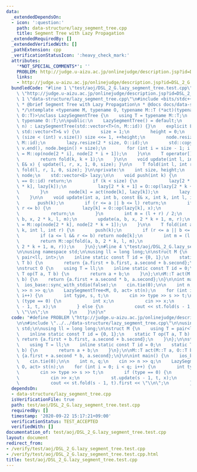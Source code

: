 ```yaml
---
data:
  _extendedDependsOn:
  - icon: ':question:'
    path: data-structure/lazy_segment_tree.cpp
    title: Segment Tree with Lazy Propagation
  _extendedRequiredBy: []
  _extendedVerifiedWith: []
  _pathExtension: cpp
  _verificationStatusIcon: ':heavy_check_mark:'
  attributes:
    '*NOT_SPECIAL_COMMENTS*': ''
    PROBLEM: http://judge.u-aizu.ac.jp/onlinejudge/description.jsp?id=DSL_2_G
    links:
    - http://judge.u-aizu.ac.jp/onlinejudge/description.jsp?id=DSL_2_G
  bundledCode: "#line 1 \"test/aoj/DSL_2_G.lazy_segment_tree.test.cpp\"\n#define PROBLEM\
    \ \"http://judge.u-aizu.ac.jp/onlinejudge/description.jsp?id=DSL_2_G\"\n\n#line\
    \ 1 \"data-structure/lazy_segment_tree.cpp\"\n#include <bits/stdc++.h>\n\n/*\n\
    \ * @brief Segment Tree with Lazy Propagation\n * @docs docs/data-structure/lazy_segment_tree.md\n\
    \ */\ntemplate <typename M, typename O, typename M::T (*act)(typename M::T, typename\
    \ O::T)>\nclass LazySegmentTree {\n    using T = typename M::T;\n    using E =\
    \ typename O::T;\n\npublic:\n    LazySegmentTree() = default;\n    explicit LazySegmentTree(int\
    \ n) : LazySegmentTree(std::vector<T>(n, M::id)) {}\n    explicit LazySegmentTree(const\
    \ std::vector<T>& v) {\n        size = 1;\n        height = 0;\n        while\
    \ (size < (int) v.size()) size <<= 1, ++height;\n        node.resize(2 * size,\
    \ M::id);\n        lazy.resize(2 * size, O::id);\n        std::copy(v.begin(),\
    \ v.end(), node.begin() + size);\n        for (int i = size - 1; i > 0; --i) node[i]\
    \ = M::op(node[2 * i], node[2 * i + 1]);\n    }\n\n    T operator[](int k) {\n\
    \        return fold(k, k + 1);\n    }\n\n    void update(int l, int r, const\
    \ E& x) { update(l, r, x, 1, 0, size); }\n\n    T fold(int l, int r) { return\
    \ fold(l, r, 1, 0, size); }\n\nprivate:\n    int size, height;\n    std::vector<T>\
    \ node;\n    std::vector<E> lazy;\n\n    void push(int k) {\n        if (lazy[k]\
    \ == O::id) return;\n        if (k < size) {\n            lazy[2 * k] = O::op(lazy[2\
    \ * k], lazy[k]);\n            lazy[2 * k + 1] = O::op(lazy[2 * k + 1], lazy[k]);\n\
    \        }\n        node[k] = act(node[k], lazy[k]);\n        lazy[k] = O::id;\n\
    \    }\n\n    void update(int a, int b, const E& x, int k, int l, int r) {\n \
    \       push(k);\n        if (r <= a || b <= l) return;\n        if (a <= l &&\
    \ r <= b) {\n            lazy[k] = O::op(lazy[k], x);\n            push(k);\n\
    \            return;\n        }\n        int m = (l + r) / 2;\n        update(a,\
    \ b, x, 2 * k, l, m);\n        update(a, b, x, 2 * k + 1, m, r);\n        node[k]\
    \ = M::op(node[2 * k], node[2 * k + 1]);\n    }\n\n    T fold(int a, int b, int\
    \ k, int l, int r) {\n        push(k);\n        if (r <= a || b <= l) return M::id;\n\
    \        if (a <= l && r <= b) return node[k];\n        int m = (l + r) / 2;\n\
    \        return M::op(fold(a, b, 2 * k, l, m),\n                     fold(a, b,\
    \ 2 * k + 1, m, r));\n    }\n};\n#line 4 \"test/aoj/DSL_2_G.lazy_segment_tree.test.cpp\"\
    \n\nusing namespace std;\n\nusing ll = long long;\n\nstruct M {\n    using T =\
    \ pair<ll, int>;\n    inline static const T id = {0, 1};\n    static T op(T a,\
    \ T b) {\n        return {a.first + b.first, a.second + b.second};\n    }\n};\n\
    \nstruct O {\n    using T = ll;\n    inline static const T id = 0;\n    static\
    \ T op(T a, T b) {\n        return a + b;\n    }\n};\n\nM::T act(M::T a, O::T\
    \ b) {\n    return {a.first + a.second * b, a.second};\n}\n\nint main() {\n  \
    \  ios_base::sync_with_stdio(false);\n    cin.tie(0);\n\n    int n, q;\n    cin\
    \ >> n >> q;\n    LazySegmentTree<M, O, act> st(n);\n    for (int i = 0; i < q;\
    \ i++) {\n        int type, s, t;\n        cin >> type >> s >> t;\n        if\
    \ (type == 0) {\n            int x;\n            cin >> x;\n            st.update(s\
    \ - 1, t, x);\n        } else {\n            cout << st.fold(s - 1, t).first <<\
    \ \"\\n\";\n        }\n    }\n}\n"
  code: "#define PROBLEM \"http://judge.u-aizu.ac.jp/onlinejudge/description.jsp?id=DSL_2_G\"\
    \n\n#include \"../../data-structure/lazy_segment_tree.cpp\"\n\nusing namespace\
    \ std;\n\nusing ll = long long;\n\nstruct M {\n    using T = pair<ll, int>;\n\
    \    inline static const T id = {0, 1};\n    static T op(T a, T b) {\n       \
    \ return {a.first + b.first, a.second + b.second};\n    }\n};\n\nstruct O {\n\
    \    using T = ll;\n    inline static const T id = 0;\n    static T op(T a, T\
    \ b) {\n        return a + b;\n    }\n};\n\nM::T act(M::T a, O::T b) {\n    return\
    \ {a.first + a.second * b, a.second};\n}\n\nint main() {\n    ios_base::sync_with_stdio(false);\n\
    \    cin.tie(0);\n\n    int n, q;\n    cin >> n >> q;\n    LazySegmentTree<M,\
    \ O, act> st(n);\n    for (int i = 0; i < q; i++) {\n        int type, s, t;\n\
    \        cin >> type >> s >> t;\n        if (type == 0) {\n            int x;\n\
    \            cin >> x;\n            st.update(s - 1, t, x);\n        } else {\n\
    \            cout << st.fold(s - 1, t).first << \"\\n\";\n        }\n    }\n}"
  dependsOn:
  - data-structure/lazy_segment_tree.cpp
  isVerificationFile: true
  path: test/aoj/DSL_2_G.lazy_segment_tree.test.cpp
  requiredBy: []
  timestamp: '2020-09-22 15:17:21+09:00'
  verificationStatus: TEST_ACCEPTED
  verifiedWith: []
documentation_of: test/aoj/DSL_2_G.lazy_segment_tree.test.cpp
layout: document
redirect_from:
- /verify/test/aoj/DSL_2_G.lazy_segment_tree.test.cpp
- /verify/test/aoj/DSL_2_G.lazy_segment_tree.test.cpp.html
title: test/aoj/DSL_2_G.lazy_segment_tree.test.cpp
---
```


